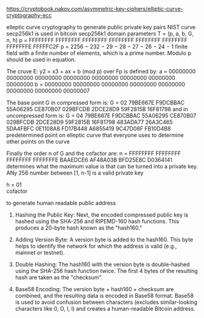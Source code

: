 https://cryptobook.nakov.com/asymmetric-key-ciphers/elliptic-curve-cryptography-ecc

elleptic curve cryptography to generate public private key pairs
NIST curve secp256k1 is used in bitcoin
secp256k1 domain parameters T = (p, a, b, G, n, h)
p = FFFFFFFF FFFFFFFF FFFFFFFF FFFFFFFF FFFFFFFF FFFFFFFF FFFFFFFE FFFFFC2F
p =  2256 − 232 − 29 − 28 − 27 − 26 − 24 − 1
finite field with a finite number of elements, which is a prime number. Modulo p should be used in equation.

The cruve E: y2 = x3 + ax + b (mod p) over Fp is defined by:
a = 00000000 00000000 00000000 00000000 00000000 00000000 00000000 00000000
b = 00000000 00000000 00000000 00000000 00000000 00000000 00000000 00000007

The base point G in compressed form is:
G = 02 79BE667E F9DCBBAC 55A06295 CE870B07 029BFCDB 2DCE28D9 59F2815B 16F81798
and in uncompressed form is:
G = 04 79BE667E F9DCBBAC 55A06295 CE870B07 029BFCDB 2DCE28D9 59F2815B 16F81798 483ADA77 26A3C465 5DA4FBFC 0E1108A8 FD17B448 A6855419 9C47D08F FB10D4B8
predetermined point on elleptic curve that everyone uses to determine other points on the curve

Finally the order n of G and the cofactor are:
n = FFFFFFFF FFFFFFFF FFFFFFFF FFFFFFFE BAAEDCE6 AF48A03B BFD25E8C D0364141
determines what the maximum value is that can be turned into a private key. ANy 256 number between [1, n-1] is a valid private key

h = 01  
cofactor


to generate human readable public address
1. Hashing the Public Key: Next, the encoded compressed public key is hashed using the SHA-256 and RIPEMD-160 hash functions. This produces a 20-byte hash known as the "hash160."

2. Adding Version Byte: A version byte is added to the hash160. This byte helps to identify the network for which the address is valid (e.g., mainnet or testnet).

3. Double Hashing: The hash160 with the version byte is double-hashed using the SHA-256 hash function twice. The first 4 bytes of the resulting hash are taken as the "checksum".

4. Base58 Encoding: The version byte + hash160 + checksum are combined, and the resulting data is encoded in Base58 format. Base58 is used to avoid confusion between characters (excludes similar-looking characters like 0, O, l, I) and creates a human-readable Bitcoin address.
